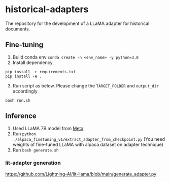 # historical-adapters
The repository for the development of a LLaMA adapter for historical documents.

## Fine-tuning

1. Build conda env `conda create -n <env_name> -y python=3.8`
2. Install dependency
```
pip install -r requirements.txt
pip install -e .
```
3. Run script as below. Please change the `TARGET_FOLDER` and `output_dir` accordingly

`bash run.sh`


## Inference

1. Used LLaMA 7B model from [Meta](https://github.com/facebookresearch/llama)
2. Run `python ./alpaca_finetuning_v1/extract_adapter_from_checkpoint.py` (You need weights of fine-tuned LLaMA with alpaca dataset on adapter technique)
3. Run `bash generate.sh`

### lit-adapter generation

https://github.com/Lightning-AI/lit-llama/blob/main/generate_adapter.py





